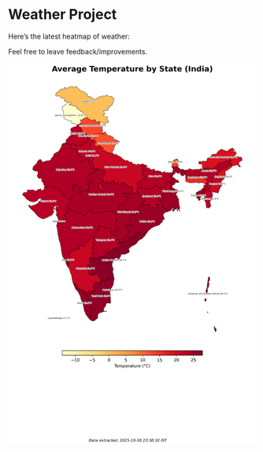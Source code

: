 # Weather Project

Here’s the latest heatmap of weather:

Feel free to leave feedback/improvements.

![India Heatmap](docs/assets/india_heatmap.png?v=03A7C2)

